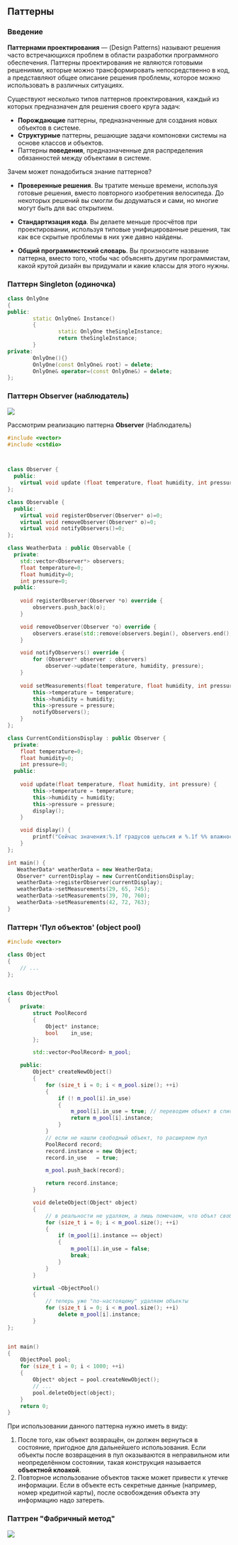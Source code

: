 ## Паттерны

### Введение

**Паттернами проектирования** — (Design Patterns) называют решения часто встречающихся проблем в области разработки программного обеспечения. Паттерны проектирования не являются готовыми решениями, которые можно трансформировать непосредственно в код, а представляют общее описание решения проблемы, которое можно использовать в различных ситуациях.

Существуют несколько типов паттернов проектирования, каждый из которых предназначен для решения своего круга задач:

- **Порождающие** паттерны, предназначенные для создания новых объектов в системе.
- **Структурные** паттерны, решающие задачи компоновки системы на основе классов и объектов.
- Паттерны **поведения**, предназначенные для распределения обязанностей между объектами в системе.

Зачем может понадобиться знание паттернов?

- **Проверенные решения**. Вы тратите меньше времени, используя готовые решения, вместо повторного изобретения велосипеда. До некоторых решений вы смогли бы додуматься и сами, но многие могут быть для вас открытием.

- **Стандартизация кода**. Вы делаете меньше просчётов при проектировании, используя типовые унифицированные решения, так как все скрытые проблемы в них уже давно найдены.

- **Общий программистский словарь**. Вы произносите название паттерна, вместо того, чтобы час объяснять другим программистам, какой крутой дизайн вы придумали и какие классы для этого нужны.


### Паттерн Singleton (одиночка)

```cpp
class OnlyOne
{
public:
        static OnlyOne& Instance()
        {
                static OnlyOne theSingleInstance;
                return theSingleInstance;
        }
private:        
        OnlyOne(){}
        OnlyOne(const OnlyOne& root) = delete;
        OnlyOne& operator=(const OnlyOne&) = delete;
};
```


### Паттерн Observer (наблюдатель)

![](./img/Observer_UML.png)


Рассмотрим реализацию паттерна **Observer** (Наблюдатель)

```cpp
#include <vector>
#include <cstdio>



class Observer {
  public:
    virtual void update (float temperature, float humidity, int pressure)=0;
};

class Observable {
  public:
    virtual void registerObserver(Observer* o)=0;
    virtual void removeObserver(Observer* o)=0;
    virtual void notifyObservers()=0;
};

class WeatherData : public Observable {
  private:
    std::vector<Observer*> observers;
    float temperature=0;
    float humidity=0;
    int pressure=0;
  public:
    
    void registerObserver(Observer *o) override {
        observers.push_back(o);
    }

    void removeObserver(Observer *o) override {
        observers.erase(std::remove(observers.begin(), observers.end(), o), observers.end());
    }

    void notifyObservers() override {
        for (Observer* observer : observers)
            observer->update(temperature, humidity, pressure);
    }
         
    void setMeasurements(float temperature, float humidity, int pressure) {
        this->temperature = temperature;
        this->humidity = humidity;
        this->pressure = pressure;
        notifyObservers();
    }
};

class CurrentConditionsDisplay : public Observer {
  private:
    float temperature=0;
    float humidity=0;
    int pressure=0;
  public:
    
    void update(float temperature, float humidity, int pressure) {
        this->temperature = temperature;
        this->humidity = humidity;
        this->pressure = pressure;
        display();
    }

    void display() {
        printf("Сейчас значения:%.1f градусов цельсия и %.1f %% влажности. Давление %d мм рт. ст.\n", temperature, humidity, pressure);
    }
};

int main() {
   WeatherData* weatherData = new WeatherData;
   Observer* currentDisplay = new CurrentConditionsDisplay;
   weatherData->registerObserver(currentDisplay);
   weatherData->setMeasurements(29, 65, 745);
   weatherData->setMeasurements(39, 70, 760);
   weatherData->setMeasurements(42, 72, 763);
}
```

### Паттерн 'Пул объектов' (object pool)

```cpp
#include <vector>

class Object
{
	// ...
};


class ObjectPool
{
	private:
		struct PoolRecord
		{
			Object* instance;
			bool    in_use;
		};

		std::vector<PoolRecord> m_pool;

	public:
		Object* createNewObject()
		{
			for (size_t i = 0; i < m_pool.size(); ++i)
			{
				if (! m_pool[i].in_use)
				{
					m_pool[i].in_use = true; // переводим объект в список используемых
					return m_pool[i].instance;
				}
			}
			// если не нашли свободный объект, то расширяем пул
			PoolRecord record;
			record.instance = new Object;
			record.in_use   = true;

			m_pool.push_back(record);

			return record.instance;
		}

		void deleteObject(Object* object)
		{
			// в реальности не удаляем, а лишь помечаем, что объкт свободен
			for (size_t i = 0; i < m_pool.size(); ++i)
			{
				if (m_pool[i].instance == object)
				{
					m_pool[i].in_use = false;
					break;
				}
			}
		}

		virtual ~ObjectPool()
		{
			// теперь уже "по-настоящему" удаляем объекты
			for (size_t i = 0; i < m_pool.size(); ++i)
				delete m_pool[i].instance;
		}
};


int main()
{
	ObjectPool pool;
	for (size_t i = 0; i < 1000; ++i)
	{
		Object* object = pool.createNewObject();
		// ...
		pool.deleteObject(object);
	}
	return 0;
}
```

При использовании данного паттерна нужно иметь в виду:

1. После того, как объект возвращён, он должен вернуться в состояние, пригодное для дальнейшего использования. Если объекты после возвращения в пул оказываются в неправильном или неопределённом состоянии, такая конструкция называется **объектной клоакой**.
1. Повторное использование объектов также может привести к утечке информации. Если в объекте есть секретные данные (например, номер кредитной карты), после освобождения объекта эту информацию надо затереть.


### Паттрен "Фабричный метод"

![](./img/FactoryMethod.png)

